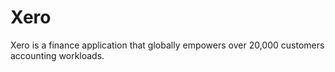 # Xero

Xero is a finance application that globally empowers over 20,000 customers accounting workloads.

